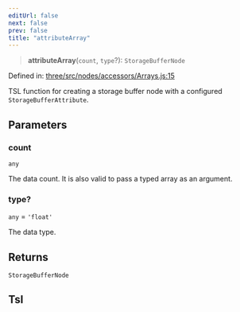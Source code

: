 ```yaml
---
editUrl: false
next: false
prev: false
title: "attributeArray"
---
```


> **attributeArray**(`count`, `type`?): `StorageBufferNode`

Defined in: [three/src/nodes/accessors/Arrays.js:15](https://github.com/DefinitelyMaybe/three-i18n/blob/fa57b79433d1c349ffb23a78727299c8d4190136/three/src/nodes/accessors/Arrays.js#L15)

TSL function for creating a storage buffer node with a configured `StorageBufferAttribute`.

## Parameters

### count

`any`

The data count. It is also valid to pass a typed array as an argument.

### type?

`any` = `'float'`

The data type.

## Returns

`StorageBufferNode`

## Tsl
